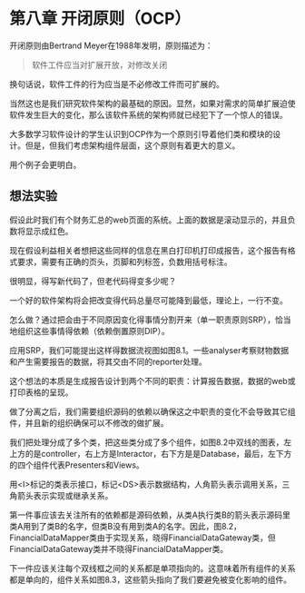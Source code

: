 # 第八章 开闭原则（OCP）

开闭原则由Bertrand Meyer在1988年发明，原则描述为：

> 软件工件应当对扩展开放，对修改关闭

换句话说，软件工件的行为应当是不必修改工件而可扩展的。

当然这也是我们研究软件架构的最基础的原因。显然，如果对需求的简单扩展迫使软件发生巨大的变化，那么该软件系统的架构师就已经犯下了一个惊人的错误。

大多数学习软件设计的学生认识到OCP作为一个原则引导着他们类和模块的设计。但是，但我们考虑架构组件层面，这个原则有着更大的意义。

用个例子会更明白。

## 想法实验

假设此时我们有个财务汇总的web页面的系统。上面的数据是滚动显示的，并且负数将显示成红色。

现在假设利益相关者想把这些同样的信息在黑白打印机打印成报告，这个报告有格式要求，需要有正确的页头，页脚和列标签，负数用括号标注。

很明显，得写新代码了，但老代码得变多少呢？

一个好的软件架构将会把改变得代码总量尽可能降到最低，理论上，一行不变。

怎么做？通过把会由于不同原因变化得事情分割开来（单一职责原则SRP），恰当地组织这些事情得依赖（依赖倒置原则DIP）。

应用SRP，我们可能提出这样得数据流视图如图8.1。一些analyser考察财物数据和产生需要报告的数据，将其交由不同的reporter处理。

这个想法的本质是生成报告设计到两个不同的职责：计算报告数据，数据的web或打印表格的呈现。

做了分离之后，我们需要组织源码的依赖以确保这之中职责的变化不会导致其它组件，并且新的组织确保可以不修改的做扩展。

我们把处理分成了多个类，把这些类分成了多个组件，如图8.2中双线的图表，左上方的是controller，右上方是Interactor，右下方是是Database，最后，左下方的四个组件代表Presenters和Views。



用&lt;I&gt;标记的类表示接口，标记&lt;DS&gt;表示数据结构，人角箭头表示调用关系，三角箭头表示实现或继承关系。

第一件事应该去关注所有的依赖都是源码依赖，从类A执行类B的箭头表示源码里类A用到了类B的名字，但类B没有用到类A的名字。因此，图8.2，FinancialDataMapper类由于实现关系，晓得FinancialDataGateway类，但FinancialDataGateway类并不晓得FinancialDataMapper类。

下一件应该关注每个双线框之间的关系都是单项指向的。这意味着所有组件的关系都是单向的，组件关系如图8.3，这些箭头指向了我们要避免被变化影响的组件。





























